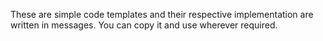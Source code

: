 These are simple code templates and their respective implementation are written in messages.
You can copy it and use wherever required.
